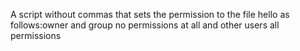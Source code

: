 A script without commas that sets the permission to the file hello as follows:owner and group no permissions at all and other users all permissions
